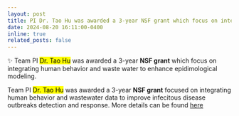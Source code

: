```yaml
---
layout: post
title: PI Dr. Tao Hu was awarded a 3-year NSF grant which focus on integrating human behavior and waste water to enhance epidimological modeling.
date: 2024-08-20 16:11:00-0400
inline: true
related_posts: false
---
```


:sparkles: Team PI <mark>Dr. Tao Hu</mark> was awarded a 3-year **NSF grant** which focus on integrating human behavior and waste water to enhance epidimological modeling.

Team PI <mark>Dr. Tao Hu</mark> was awarded a 3-year **NSF grant** focused on integrating human behavior and wastewater data to improve infecitous disease outbreaks detection and response. More details can be found [here](https://www.nsf.gov/awardsearch/showAward?AWD_ID=2421259&HistoricalAwards=false)